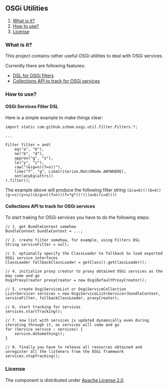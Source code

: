 ## OSGi Utilities

1. [What is it?](#what-is-it)
2. [How to use?](#how-to-use)
3. [License](#license)

### What is it?
This project contains rather useful OSGi utilities to deal with OSGi services.

Currently there are following features:

* [DSL for OSGi filters](#osgi-services-filter-dsl)
* [Collections API to track for OSGi services](#collections-api-to-track-for-osgi-services)

### How to use?

#### OSGi Services Filter DSL

Here is a simple example to make things clear:

    import static com.github.szhem.osgi.util.filter.Filters.*;

    ...

    Filter filter = and(
        eq("a", "b"),
        ne("b", "d"),
        approx("g", "s"),
        le("y", "z"),
        raw("(&(g=n)(f=n))"),
        like("f", "g", LikeCriterion.MatchMode.ANYWHERE),
        not(anyEq(attrs))
    ).filter();

The example above will produce the following filter string `(&(a=b)(!(b=d))(g~=s)(y<=z)(&(g=n)(f=n))(f=*g*)(!(|(a=b)(c=d))))`

#### Collections API to track for OSGi services

To start traking for OSGi services you have to do the following steps:

    // 1. get BundleContext somehow
    BundleContext bundleContext = ...;

    // 2. create filter somehow, for example, using Filters DSL
    String serviceFilter = null;

    // 3. optionally specify the ClassLoader to fallback to load exported OSGi service interfaces
    ClassLoader fallbackClassLoader = getClass().getClassLoader();

    // 4. initialize proxy creator to proxy obtained OSGi services as the may come and go
    OsgiProxyCreator proxyCreator = new OsgiDefaultProxyCreator();

    // 5. create OsgiServiceList or OsgiServiceCollection
    List<Service> services = new OsgiServiceList<Service>(bundleContext, serviceFilter, fallbackClassLoader, proxyCreator);

    // 6. start tracking for services
    services.startTracking();

    // 7. now list with services is updated dynamically even during iterating through it, as services will come and go
    for (Service service : services) {
        service.doSomething();
    }

    // 8. finally you have to release all resources obtained and unregister all the listeners from the OSGi framework
    services.stopTracking();

### License

The component is distributed under [Apache License 2.0](http://www.apache.org/licenses/LICENSE-2.0).
